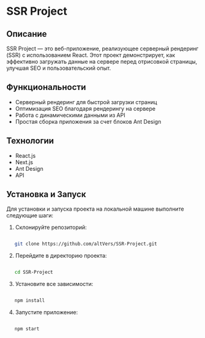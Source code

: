 # SSR Project

## Описание

SSR Project — это веб-приложение, реализующее серверный рендеринг (SSR) с использованием React. Этот проект демонстрирует, как эффективно загружать данные на сервере перед отрисовкой страницы, улучшая SEO и пользовательский опыт. 

## Функциональности

- Серверный рендеринг для быстрой загрузки страниц
- Оптимизация SEO благодаря рендерингу на сервере
- Работа с динамическими данными из API
- Простая сборка приложения за счет блоков Ant Design

## Технологии

- React.js
- Next.js
- Ant Design
- API

## Установка и Запуск

Для установки и запуска проекта на локальной машине выполните следующие шаги:

1. Склонируйте репозиторий:
```bash

   git clone https://github.com/altVers/SSR-Project.git

   ```
2. Перейдите в директорию проекта:
```bash

   cd SSR-Project

   ```
3. Установите все зависимости:
```bash

   npm install

   ```
4. Запустите приложение:
```bash

   npm start

   ```